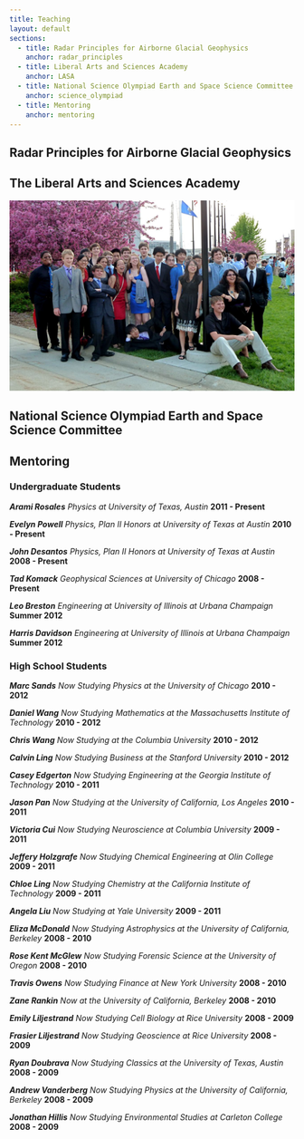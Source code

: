 ```yaml
---
title: Teaching
layout: default
sections: 
  - title: Radar Principles for Airborne Glacial Geophysics
    anchor: radar_principles
  - title: Liberal Arts and Sciences Academy
    anchor: LASA
  - title: National Science Olympiad Earth and Space Science Committee
    anchor: science_olympiad
  - title: Mentoring
    anchor: mentoring
---
```


<a name="radar_principles"></a>
## Radar Principles for Airborne Glacial Geophysics 

<a name="LASA"></a>
## The Liberal Arts and Sciences Academy 

![Alt text](/images/P1000143.jpg)






<a name="science_olympiad"></a>
## National Science Olympiad Earth and Space Science Committee 

<a name="mentoring"></a>
## Mentoring 


### Undergraduate Students

***Arami Rosales*** *<span class="university"> Physics at University of Texas, Austin </span>* **2011 - Present**

***Evelyn Powell*** *Physics, Plan II Honors at University of Texas at Austin* **2010 - Present**

***John Desantos*** *Physics, Plan II Honors at University of Texas at Austin* **2008 - Present**

***Tad Komack*** *Geophysical Sciences at University of Chicago* **2008 - Present** 

***Leo Breston*** *Engineering at University of Illinois at Urbana Champaign* **Summer 2012** 

***Harris Davidson*** *Engineering at University of Illinois at Urbana Champaign* **Summer 2012**

### High School Students

***Marc Sands*** *Now Studying Physics at the University of Chicago* **2010 - 2012**

***Daniel Wang*** *Now Studying Mathematics at the Massachusetts Institute of Technology* **2010 - 2012**

***Chris Wang*** *Now Studying at the Columbia University* **2010 - 2012**

***Calvin Ling*** *Now Studying Business at the Stanford University* **2010 - 2012**

***Casey Edgerton*** *Now Studying Engineering at the Georgia Institute of Technology* **2010 - 2011**

***Jason Pan*** *Now Studying at the University of California, Los Angeles* **2010 - 2011**

***Victoria Cui*** *Now Studying Neuroscience at Columbia University* **2009 - 2011**

***Jeffery Holzgrafe*** *Now Studying Chemical Engineering at Olin College* **2009 - 2011**

***Chloe Ling*** *Now Studying Chemistry at the California Institute of Technology* **2009 - 2011**

***Angela Liu*** *Now Studying at Yale University* **2009 - 2011**

***Eliza McDonald*** *Now Studying Astrophysics at the University of California, Berkeley* **2008 - 2010**

***Rose Kent McGlew*** *Now Studying Forensic Science at the University of Oregon* **2008 - 2010**

***Travis Owens*** *Now Studying Finance at New York University* **2008 - 2010**

***Zane Rankin*** *Now at the University of California, Berkeley* **2008 - 2010**

***Emily Liljestrand*** *Now Studying Cell Biology at Rice University* **2008 - 2009**

***Frasier Liljestrand*** *Now Studying Geoscience at Rice University* **2008 - 2009**

***Ryan Doubrava*** *Now Studying Classics at the University of Texas, Austin* **2008 - 2009**

***Andrew Vanderberg*** *Now Studying Physics at the University of California, Berkeley* **2008 - 2009**

***Jonathan Hillis*** *Now Studying Environmental Studies at Carleton College* **2008 - 2009**
